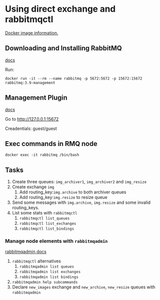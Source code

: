 # Using direct exchange and rabbitmqctl

[Docker image information.](https://hub.docker.com/_/rabbitmq/)

## Downloading and Installing RabbitMQ
[docs](https://www.rabbitmq.com/download.html)

Run:
```
docker run -it --rm --name rabbitmq -p 5672:5672 -p 15672:15672 rabbitmq:3.9-management
```

## Management Plugin
[docs](https://www.rabbitmq.com/management.html)

Go to http://127.0.0.1:15672

Creadentials: guest/guest

## Exec commands in RMQ node
```
docker exec -it rabbitmq /bin/bash
```

## Tasks

1. Create three queues: `img_archiver1`, `img_archiver2` and `img_resize`
1. Create exchange `img`
   1. Add routing_key:`img.archive` to both archiver queues
   1. Add routing_key:`img.resize` to resize queue
1. Send some messages with `img.archive`, `img.resize` and some invalid routing_keys.
1. List some stats with `rabbitmqctl`
   1. `rabbitmqctl list_queues`
   1. `rabbitmqctl list_exchanges`
   1. `rabbitmqctl list_bindings`

### Manage node elements with `rabbitmqadmin`
[rabbitmqadmin docs](https://www.rabbitmq.com/rabbitmqctl.8.html)

1. `rabbitmqctl` alternatives
   1. `rabbitmqadmin list queues`
   1. `rabbitmqadmin list exchanges`
   1. `rabbitmqadmin list bindings`
1. `rabbitmqadmin help subcommands`
1. Declare `new_images` exchange and `new_archive`, `new_resize` queues with `rabbitmqadmin`
